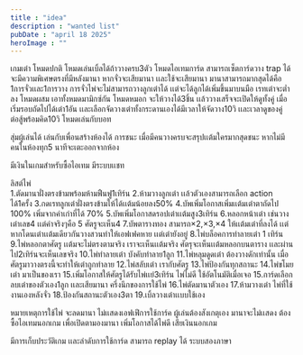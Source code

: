 ```yaml
---
title : "idea"
description : "wanted list"
pubDate : "april 18 2025"
heroImage : ""
---
```

เกมเต๋า 
โหมดปกติ
โหมดเล่นเบิ้ลได้ถ้าวางครบ3ตัว 
โหมดไอเทมการ์ด สามารถเซ็ตการ์ดวาง trap ได้   จะมีความพิเศษตรงที่มีหลังมานา หากจั่วจะเสียมานา เเละใช้จะเสียมานา  มานาสามารถมากสุดได้คือ 1การจั่วเเละ1การวาง 
การจั่วไพ่จะไม่สามารถวางลูกเต๋าได้ เเต่จะได้ลูกได้เพิ่มขึ้นมาบนมือ เรทเต๋าจะต่ำลง 
โหมดผสม เอาทั้งหมดมามิกซ์กัน 
โหมดหมอก จะให้วางได้3ชิ้น เเล้ววางเสร็จจะเปิดให้ดูทั้งคู่ เมื่อเริ่มรอบถัดไปได้เต๋า1อัน เเละเลือกจัดวางเต๋าทั้งกระดานเองได้มีเวลาให้จัดวาง10วิ เเละเวลาดูของคู่ต่อสู้พร้อมคิด10วิ
โหมดเล่นกับบอท

สุ่มผู้เล่นได้
เล่นกับเพื่อนสร้างห้องได้ 
การชนะ เมื่อมีคนวางครบจะสรุปเเต้มใครมากสุดชนะ 
หากไม่มีคนในห้องทุก5 นาทีจะเตะออกจากห้อง
 
มีเงินในเกมสำหรับซื้อไอเทม
มีระบบเเชท

ลิสต์ไพ่  
1.ตัดมานาฝั่งตรงข้ามพร้อมห้ามฟืนฟู1เทิร์น
2.ห้ามวางลูกเต๋า เเล้วตัวเองสามารถเลือก action ได้1ครั้ง 
3.กดเรทลูกเต๋าฝั่งตรงข้ามให้ได้เเต้มน้อยลง50%
4.บัพเพิ่มโอกาสเพิ่มเเต้มเต๋าตาถัดไป 100% เพิ่มจากค่าเก่าที่ได้ 70%
5.บัพเพิ่มโอกาสดรอปเต๋าเเต้มสูง3เทิร์น
6.หลอกหน้าเต๋า เช่นวางเต๋าเลข4 เเต่ค่าจริงๆคือ 5 ศัตรูจะเห็น4
7.บัพตารางทอง สามารถ×2,×3,×4 ให้เเต้มเต๋าที่ลงได้ เเต่หากโดนเต๋าเเต้มเดียวกันวางสวนทำให้เอฟเฟคหาย เเต่เต๋ายังอยู่ 
8.ไพ่บล็อคการทำลายเต๋า 1 เทิร์น 
9.ไพ่หลอกตาศัตรู เเต้มจะไม่ตรงตามจริง เราจะเห็นเเต้มจริง ศัตรุจะเห็นเเต้มหลอกบนตาราง เเละผ่านไป2เทิร์นจะเห็นเลขจริง
10.ไพ่ทำลายเต๋า บังคับทำลาย1ลูก 
11.ไพ่หลุมดูดเต๋า ต้องวางดักเท่านั้น เมื่อศัตรูมาวางตรงนี้จะทำให้เต๋าถูกทำลาย 
12.ไพ่สลับเต๋า เรากับศัตรู 
13.ไพ่ป้องกันทุกสถานะ
14.ไพ่ขโมยเต๋า มาเป็นของเรา 
15.เพิ่มโอกาสให้ศัตรูได้รับไพ่เเย่3เทิร์น
ไพ่ไม่ดี ใช้อัตโนมัติเมื่อเจอ 
15.การ์ดเลือกลบเต๋าของตัวเอง1ลูก เเละเสียมานา ครึ่งนึกของการใช้ไพ่
16.ไพ่ตัดมานาตัวเอง 
17.ห้ามวางเต๋า
ไพ่ที่ใช้งานเองหลังจั่ว
18.ป้องกันสถานะตัวเอง3ตา
19.เบิ้ลวางเต๋าเเบบใช้เอง

หมายเหตุการใช้ไพ่ จะลดมานา ไม่เเสดงเอฟเฟึการใช้การ์ค ผู้เล่นต้องสังเกตุเอง 
มานาจะไม่เเสดง ต้องซื้อไอเทมนอกเกม เพื่อเปิดตามองมานา 
เพิ่มโอกาสได้ไพ่ดี เสียเงินนอกเกม

มีการเก็บประวัติเกม เเละลำดับการใช้การ์ด สามารถ replay ได้ 
ระบบสองภาษา